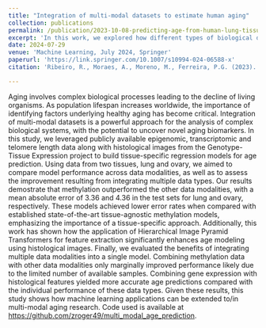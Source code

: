 ```yaml
---
title: "Integration of multi-modal datasets to estimate human aging"
collection: publications
permalink: /publication/2023-10-08-predicting-age-from-human-lung-tissue
excerpt: 'In this work, we explored how different types of biological data can help predict age more accurately. Using data from the GTEx project, we focused on lung and ovary tissues to estimate age based on DNA methylation, gene expression, and histological images. Building on our previous research, we achieved promising results with histological images by using the Hierarchical Image Pyramid Transformers (HIPT) architecture as a feature extractor, significantly boosting prediction accuracy. We also found that combining different omics data improved age prediction across multiple regression metrics. This study demonstrates how deep learning can be applied to better understand aging by integrating various biological data.'
date: 2024-07-29
venue: 'Machine Learning, July 2024, Springer'
paperurl: 'https://link.springer.com/10.1007/s10994-024-06588-x'
citation: 'Ribeiro, R., Moraes, A., Moreno, M., Ferreira, P.G. (2023). "Integration of multi-modal datasets to estimate human aging." <i>Machine Learning, 2024, 1-25</i>. Springer.'

---
```


Aging involves complex biological processes leading to the decline of living organisms. As population lifespan increases worldwide, the importance of identifying factors underlying healthy aging has become critical. Integration of multi-modal datasets is a powerful approach for the analysis of complex biological systems, with the potential to uncover novel aging biomarkers. In this study, we leveraged publicly available epigenomic, transcriptomic and telomere length data along with histological images from the Genotype-Tissue Expression project to build tissue-specific regression models for age prediction. Using data from two tissues, lung and ovary, we aimed to compare model performance across data modalities, as well as to assess the improvement resulting from integrating multiple data types. Our results demostrate that methylation outperformed the other data modalities, with a mean absolute error of 3.36 and 4.36 in the test sets for lung and ovary, respectively. These models achieved lower error rates when compared with established state-of-the-art tissue-agnostic methylation models, emphasizing the importance of a tissue-specific approach. Additionally, this work has shown how the application of Hierarchical Image Pyramid Transformers for feature extraction significantly enhances age modeling using histological images. Finally, we evaluated the benefits of integrating multiple data modalities into a single model. Combining methylation data with other data modalities only marginally improved performance likely due to the limited number of available samples. Combining gene expression with histological features yielded more accurate age predictions compared with the individual performance of these data types. Given these results, this study shows how machine learning applications can be extended to/in multi-modal aging research. Code used is available at https://github.com/zroger49/multi_modal_age_prediction.
